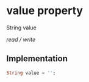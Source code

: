 


# value property







String value
  
_<span class="feature">read / write</span>_






## Implementation

```dart
String value = '';
```







